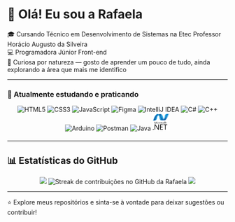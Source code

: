 # 👋 Olá! Eu sou a Rafaela

🎓 Cursando Técnico em Desenvolvimento de Sistemas na Etec Professor Horácio Augusto da Silveira  
💻 Programadora Júnior Front-end  
🌱 Curiosa por natureza — gosto de aprender um pouco de tudo, ainda explorando a área que mais me identifico

---

<div class="tech-container">
  
  <!-- Estudando atualmente -->
  <div class="tech-block">
    <h3>📘 Atualmente estudando e praticando</h3>
      <div class="tech-icons">
        <div align="center">
          <div style="margin-bottom: 20px;">
            <img src="https://cdn.jsdelivr.net/gh/devicons/devicon/icons/html5/html5-original.svg" width="40" title="HTML5" />
            <img src="https://cdn.jsdelivr.net/gh/devicons/devicon/icons/css3/css3-original.svg" width="40" title="CSS3" />
            <img src="https://cdn.jsdelivr.net/gh/devicons/devicon/icons/javascript/javascript-original.svg" width="40" title="JavaScript" />
            <img src="https://cdn.jsdelivr.net/gh/devicons/devicon/icons/figma/figma-original.svg" width="40" title="Figma" />
            <img src="https://cdn.jsdelivr.net/gh/devicons/devicon/icons/intellij/intellij-original.svg" width="40" title="IntelliJ IDEA" />
            <img src="https://cdn.jsdelivr.net/gh/devicons/devicon/icons/csharp/csharp-original.svg" width="40" title="C#" />
            <img src="https://cdn.jsdelivr.net/gh/devicons/devicon/icons/cplusplus/cplusplus-original.svg" width="40" title="C++" />
            <img src="https://cdn.worldvectorlogo.com/logos/arduino-1.svg" width="40" title="Arduino" />
            <img src="https://cdn.jsdelivr.net/gh/devicons/devicon/icons/postman/postman-original.svg" width="40" title="Postman" />
            <img src="https://cdn.jsdelivr.net/gh/devicons/devicon/icons/java/java-original.svg" width="40" title="Java" />
            <img src="https://raw.githubusercontent.com/devicons/devicon/master/icons/dot-net/dot-net-original-wordmark.svg" width="40" title=".NET MAUI" />
            <!-- <img src="https://cdn.jsdelivr.net/gh/devicons/devicon/icons/php/php-original.svg" width="40" title="PHP" /> -->
            <!-- <img src="https://cdn.jsdelivr.net/gh/devicons/devicon/icons/nextjs/nextjs-original.svg" width="40" title="Next.js" /> -->
            <!-- <img src="https://cdn.jsdelivr.net/gh/devicons/devicon/icons/mysql/mysql-original.svg" width="40" title="MySQL" /> -->
            <!-- <img src="https://cdn.jsdelivr.net/gh/devicons/devicon/icons/sqlite/sqlite-original.svg" width="40" title="SQLite" /> -->
          </div>
      </div>
    </div>

---

## 📊 Estatísticas do GitHub
  <!--<div style="display: flex; justify-content: space-between;">-->
  <div align="center">
    <img src="https://github-readme-stats.vercel.app/api?username=rafaela-oliveira21&show_icons=true&theme=solarized-light&hide_border=true" width="380" />
    <img src="https://github-readme-streak-stats.herokuapp.com/?user=rafaela-oliveira21&theme=solarized-light&hide_border=true&locale=pt_BR" width="380" alt="Streak de contribuições no GitHub da Rafaela" />
    <img src="https://github-readme-stats.vercel.app/api/top-langs/?username=rafaela-oliveira21&layout=compact&langs_count=8&theme=solarized-light&hide_border=true" width="340" />
    <br/>
  </div>
</div>

<!--📬 Contato-->

<!--[![LinkedIn](https://img.shields.io/badge/-LinkedIn-0A66C2?style=flat&logo=linkedin&logoColor=white)](https://www.linkedin.com/in/rafaela-oliveira21)-->
<!--[![Email](https://img.shields.io/badge/-Email-D14836?style=flat&logo=gmail&logoColor=white)](mailto:rafaela.oliveira@email.com)-->

---

⭐ Explore meus repositórios e sinta-se à vontade para deixar sugestões ou contribuir!
